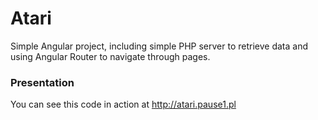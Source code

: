 # Atari
 Simple Angular project, including simple PHP server to retrieve data and using Angular Router to navigate through pages. 

### Presentation
 You can see this code in action at http://atari.pause1.pl